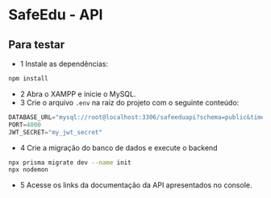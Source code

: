# SafeEdu - API

## Para testar
- 1 Instale as dependências:
```bash
npm install
```
- 2 Abra o XAMPP e inicie o MySQL.
- 3 Crie o arquivo `.env` na raiz do projeto com o seguinte conteúdo:
```js
DATABASE_URL="mysql://root@localhost:3306/safeeduapi?schema=public&timezone=UTC"
PORT=4000
JWT_SECRET="my_jwt_secret"
```
- 4 Crie a migração do banco de dados e execute o backend
```bash
npx prisma migrate dev --name init
npx nodemon
```
- 5 Acesse os links da documentação da API apresentados no console.
